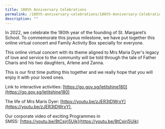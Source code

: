 ```yaml
---
title: 180th Anniversary Celebrations
permalink: /180th-anniversary-celebrations/180th-Anniversary-Celebrations/
description: ""
---
```



In 2022, we celebrate the 180th year of the founding of St. Margaret’s School. To commemorate this joyous milestone, we have put together this online virtual concert and Family Activity Box specially for everyone. 

  

This online virtual concert with its theme aligned to Mrs Maria Dyer's legacy of love and service to the community will be told through the tale of Father Charis and his two daughters, Arlene and Zanna.

  

This is our first time putting this together and we really hope that you will enjoy it with your loved ones.

  

Link to interactive activities: [https://go.gov.sg/letitshine180](https://go.gov.sg/letitshine180)

  

The life of Mrs Maris Dyer: [https://youtu.be/zJER3tDWrxY](https://youtu.be/zJER3tDWrxY) 

  

Our corporate video of exciting Programmes in SMSS: [https://youtu.be/8tCsjrj5Ujk](https://youtu.be/8tCsjrj5Ujk)